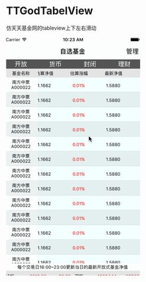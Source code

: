 # TTGodTabelView
仿天天基金网的tableview上下左右滑动

![image](https://github.com/rockyOpenSource/TTGodTabelView/blob/master/上下滑动的Demo/CollectionView.gif)